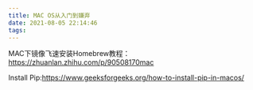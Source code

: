 ```yaml
---
title: MAC OS从入门到嫌弃
date: 2021-08-05 22:14:46
tags:
---
```


MAC下镜像飞速安装Homebrew教程： https://zhuanlan.zhihu.com/p/90508170mac

Install Pip:https://www.geeksforgeeks.org/how-to-install-pip-in-macos/
